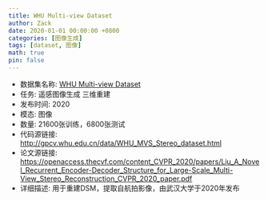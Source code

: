 ```yaml
---
title: WHU Multi-view Dataset
author: Zack
date: 2020-01-01 00:00:00 +0800
categories: [图像生成]
tags: [dataset, 图像]
math: true
pin: false
---
```

- 数据集名称: [WHU Multi-view Dataset](http://gpcv.whu.edu.cn/data/WHU_MVS_Stereo_dataset.html)
- 任务: 遥感图像生成 三维重建
- 发布时间: 2020
- 模态: 图像
- 数量: 21600张训练，6800张测试
- 代码源链接: http://gpcv.whu.edu.cn/data/WHU_MVS_Stereo_dataset.html
- 论文源链接: https://openaccess.thecvf.com/content_CVPR_2020/papers/Liu_A_Novel_Recurrent_Encoder-Decoder_Structure_for_Large-Scale_Multi-View_Stereo_Reconstruction_CVPR_2020_paper.pdf
- 详细描述: 用于重建DSM，提取自航拍影像，由武汉大学于2020年发布
